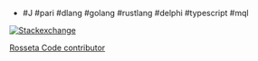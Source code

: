 - #J #pari #dlang #golang #rustlang #delphi #typescript #mql

[![Stackexchange](https://stackexchange.com/users/flair/753457.png)](https://stackexchange.com/)

[Rosseta Code contributor](https://rosettacode.org/wiki/Special:Contributions/Menjaraz)

